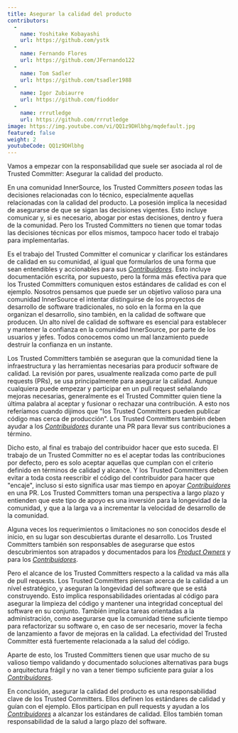 ```yaml
---
title: Asegurar la calidad del producto
contributors:
  - 
    name: Yoshitake Kobayashi
    url: https://github.com/ystk
  - 
    name: Fernando Flores
    url: https://github.com/JFernando122
  - 
    name: Tom Sadler
    url: https://github.com/tsadler1988
  - 
    name: Igor Zubiaurre
    url: https://github.com/fioddor
  - 
    name: rrrutledge
    url: https://github.com/rrrutledge
image: https://img.youtube.com/vi/QQ1z9DHlbhg/mqdefault.jpg
featured: false
weight: 2
youtubeCode: QQ1z9DHlbhg
---
```


<div class="paragraph">
<p>Vamos a empezar con la responsabilidad que suele ser asociada al rol de Trusted Committer:
Asegurar la calidad del producto.</p>
</div>
<div class="paragraph">
<p>En una comunidad InnerSource, los Trusted Committers <em>poseen</em> todas las decisiones relacionadas con lo técnico,
especialmente aquellas relacionadas con la calidad del producto.
La posesión implica la necesidad de asegurarse de que se sigan las decisiones vigentes.
Esto incluye comunicar y, si es necesario, abogar por estas decisiones,
dentro y fuera de la comunidad.
Pero los Trusted Committers no tienen que tomar todas las decisiones técnicas por ellos mismos,
tampoco hacer todo el trabajo para implementarlas.</p>
</div>
<div class="paragraph">
<p>Es el trabajo del Trusted Committer el comunicar y clarificar los estándares de calidad en su comunidad,
al igual que formularlos de una forma que sean entendibles y accionables para sus <a href="https://innersourcecommons.org/learn/learning-path/contributor"><em>Contribuidores</em></a>.
Esto incluye documentación escrita, por supuesto,
pero la forma más efectiva para que los Trusted Committers comuniquen estos estándares de calidad es con el ejemplo.
Nosotros pensamos que puede ser un objetivo valioso para una comunidad InnerSource
el intentar distinguirse de los proyectos de desarrollo de software tradicionales,
no solo en la forma en la que organizan el desarrollo,
sino también, en la calidad de software que producen.
Un alto nível de calidad de software es esencial para establecer y mantener la confianza en la comunidad InnerSource,
por parte de los usuarios y jefes.
Todos conocemos como un mal lanzamiento puede destruir la confianza en un instante.</p>
</div>
<div class="paragraph">
<p>Los Trusted Committers también se aseguran que la comunidad tiene la infraestructura
y las herramientas necesarias para producir software de calidad.
La revisión por pares,
usualmente realizada como parte de pull requests (PRs),
se usa principalmente para asegurar la calidad.
Aunque cualquiera puede empezar y participar en un pull request señalando mejoras necesarias,
generalmente es el Trusted Committer quien tiene la última palabra al aceptar y fusionar o rechazar una contribución.
A esto nos referíamos cuando dijimos que "los Trusted Committers pueden publicar código mas cerca de producción".
Los Trusted Committers también deben ayudar a los <a href="https://innersourcecommons.org/learn/learning-path/contributor"><em>Contribuidores</em></a> durante una PR para llevar sus contribuciones a término.</p>
</div>
<div class="paragraph">
<p>Dicho esto, al final es trabajo del contribuidor hacer que esto suceda.
El trabajo de un Trusted Committer no es el aceptar todas las contribuciones por defecto,
pero es solo aceptar aquellas que cumplan con el criterio definido en términos de calidad y alcance.
Y los Trusted Committers deben evitar a toda costa reescribir el código del contribuidor para hacer que "encaje",
incluso si esto significa usar mas tiempo en apoyar <a href="https://innersourcecommons.org/learn/learning-path/contributor"><em>Contribuidores</em></a> en una PR.
Los Trusted Committers toman una perspectiva a largo plazo y entienden que este tipo de apoyo es una inversión para la longevidad de la comunidad,
y que a la larga va a incrementar la velocidad de desarrollo de la comunidad.</p>
</div>
<div class="paragraph">
<p>Alguna veces los requerimientos o limitaciones no son conocidos desde el inicio,
en su lugar son descubiertas durante el desarrollo.
Los Trusted Committers también son responsables de asegurarse que estos descubrimientos son atrapados y documentados para los <a href="https://innersourcecommons.org/learn/learning-path/product-owner"><em>Product Owners</em></a> y para los <a href="https://innersourcecommons.org/learn/learning-path/contributor"><em>Contribuidores</em></a>.</p>
</div>
<div class="paragraph">
<p>Pero el alcance de los Trusted Committers respecto a la calidad va más alla de pull requests.
Los Trusted Committers piensan acerca de la calidad a un nível estratégico,
y aseguran la longevidad del software que se está construyendo.
Esto implica responsabilidades orientadas al código
para asegurar la limpieza del código
y mantener una integridad conceptual del software en su conjunto.
Tambíén implica tareas orientadas a la administración,
como asegurarse que la comunidad tiene suficiente tiempo para refactorizar su software
o, en caso de ser necesario,
mover la fecha de lanzamiento a favor de mejoras en la calidad.
La efectividad del Trusted Committer está fuertemente relacionada a la salud del código.</p>
</div>
<div class="paragraph">
<p>Aparte de esto, los Trusted Committers tienen que usar mucho de su valioso tiempo validando y documentado
soluciones alternativas para bugs o arquitectura frágil
y no van a tener tiempo suficiente para guíar a los <a href="https://innersourcecommons.org/learn/learning-path/contributor"><em>Contribuidores</em></a>.</p>
</div>
<div class="paragraph">
<p>En conclusión, asegurar la calidad del producto es una responsabilidad clave de los Trusted Committers.
Ellos definen los estándares de calidad y guían con el ejemplo.
Ellos participan en pull requests y ayudan a los <a href="https://innersourcecommons.org/learn/learning-path/contributor"><em>Contribuidores</em></a> a alcanzar los estándares de calidad.
Ellos también toman responsabilidad de la salud a largo plazo del software.</p>
</div>
<!--- This file autogenerated from https://github.com/InnerSourceCommons/InnerSourceLearningPath/blob/main/scripts -->